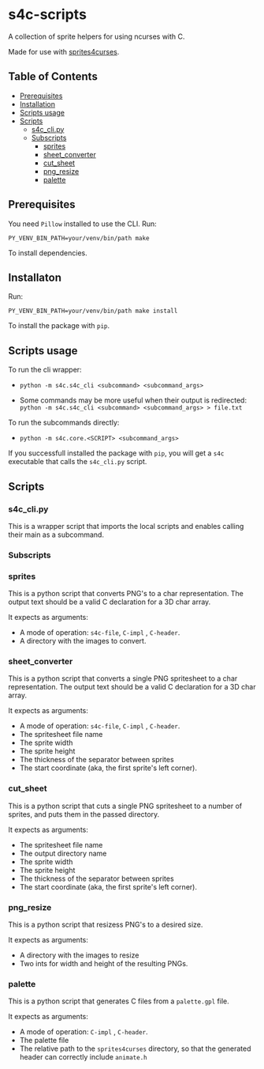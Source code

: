 # s4c-scripts

A collection of sprite helpers for using ncurses with C.

Made for use with [sprites4curses](https://github.com/jgabaut/sprites4curses).

## Table of Contents

+ [Prerequisites](#prerequisites)
+ [Installation](#install)
+ [Scripts usage](#scripts_usage)
+ [Scripts](#scripts)
  + [s4c_cli.py](#s4c_cli_py)
  + [Subscripts](#sub_scripts)
    + [sprites](#sprites_py)
    + [sheet_converter](#sheet_converter_py)
    + [cut_sheet](#cut_sheet_py)
    + [png_resize](#png_resize_py)
    + [palette](#palette_py)


## Prerequisites <a name = "prerequisites"></a>

  You need `Pillow` installed to use the CLI. Run:

  `PY_VENV_BIN_PATH=your/venv/bin/path make`

  To install dependencies.

## Installaton <a name = "install"></a>

  Run:

  `PY_VENV_BIN_PATH=your/venv/bin/path make install`

  To install the package with `pip`.

## Scripts usage <a name = "scripts_usage"></a>

  To run the cli wrapper:

  - `python -m s4c.s4c_cli <subcommand> <subcommand_args>`

  - Some commands may be more useful when their output is redirected:
    `python -m s4c.s4c_cli <subcommand> <subcommand_args> > file.txt`

  To run the subcommands directly:

  - `python -m s4c.core.<SCRIPT> <subcommand_args>`

  If you successfull installed the package with `pip`, you will get a `s4c` executable that calls the `s4c_cli.py` script.

## Scripts <a name = "scripts"></a>

### s4c_cli.py <a name = "s4c_cli_py"></a>

  This is a wrapper script that imports the local scripts and enables calling their main as a subcommand.

### Subscripts <a name = "sub_scripts"></a>

### sprites <a name = "sprites_py"></a>

  This is a python script that converts PNG's to a char representation.
  The output text should be a valid C declaration for a 3D char array.

  It expects as arguments:

  - A mode of operation: `s4c-file`, `C-impl` , `C-header`.
  - A directory with the images to convert.

### sheet_converter <a name = "sheet_converter_py"></a>

  This is a python script that converts a single PNG spritesheet to a char representation.
  The output text should be a valid C declaration for a 3D char array.

  It expects as arguments:

  - A mode of operation: `s4c-file`, `C-impl` , `C-header`.
  - The spritesheet file name
  - The sprite width
  - The sprite height
  - The thickness of the separator between sprites
  - The start coordinate (aka, the first sprite's left corner).

### cut_sheet <a name = "cut_sheet_py"></a>

  This is a python script that cuts a single PNG spritesheet to a number of sprites, and puts them in the passed directory.

  It expects as arguments:

  - The spritesheet file name
  - The output directory name
  - The sprite width
  - The sprite height
  - The thickness of the separator between sprites
  - The start coordinate (aka, the first sprite's left corner).

### png_resize <a name = "png_resize_py"></a>

  This is a python script that resizess PNG's to a desired size.

  It expects as arguments:

  - A directory with the images to resize
  - Two ints for width and height of the resulting PNGs.


### palette <a name = "palette_py"></a>

  This is a python script that generates C files from a `palette.gpl` file.

  It expects as arguments:

  - A mode of operation: `C-impl` , `C-header`.
  - The palette file
  - The relative path to the `sprites4curses` directory, so that the generated header can correctly include `animate.h`

